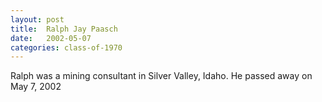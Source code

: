 ```yaml
---
layout: post
title:  Ralph Jay Paasch
date:   2002-05-07
categories: class-of-1970
---
```

Ralph was a mining consultant in Silver Valley, Idaho. He passed away on May 7, 2002
